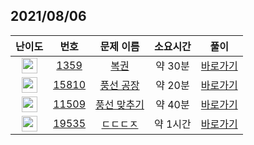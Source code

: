 ## 2021/08/06
| 난이도 | 번호 | 문제 이름 | 소요시간 | 풀이 
|:------:|:----:|:---------:|:------:|:------:|
| <img height="25px" width="25px" src="https://static.solved.ac/tier_small/7.svg"/> | [1359](https://www.acmicpc.net/problem/1359) | [복권](https://www.acmicpc.net/problem/1359) | 약 30분 | [바로가기](https://github.com/MinsangKong/DailyProblem/blob/main/08-08/1.py)| 
| <img height="25px" width="25px" src="https://static.solved.ac/tier_small/9.svg"/> | [15810](https://www.acmicpc.net/problem/15810) | [풍선 공장](https://www.acmicpc.net/problem/15810) | 약 20분 | [바로가기](https://github.com/MinsangKong/DailyProblem/blob/main/08-08/2.py)|
| <img height="25px" width="25px" src="https://static.solved.ac/tier_small/10.svg"/> | [11509](https://www.acmicpc.net/problem/11509) | [풍선 맞추기](https://www.acmicpc.net/problem/11509) | 약 40분 | [바로가기](https://github.com/MinsangKong/DailyProblem/blob/main/08-08/3.py)| 
| <img height="25px" width="25px" src="https://static.solved.ac/tier_small/13.svg"/> | [19535](https://www.acmicpc.net/problem/19535) | [ㄷㄷㄷㅈ](https://www.acmicpc.net/problem/19535) | 약 1시간 | [바로가기](https://github.com/MinsangKong/DailyProblem/blob/main/08-08/4-1.py)|